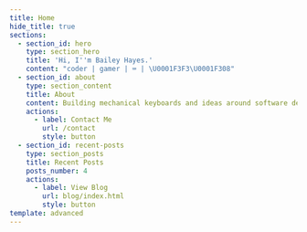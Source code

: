 ```yaml
---
title: Home
hide_title: true
sections:
  - section_id: hero
    type: section_hero
    title: 'Hi, I''m Bailey Hayes.'
    content: "coder | gamer | ⌨️ | \U0001F3F3️‍\U0001F308"
  - section_id: about
    type: section_content
    title: About
    content: Building mechanical keyboards and ideas around software development.
    actions:
      - label: Contact Me
        url: /contact
        style: button
  - section_id: recent-posts
    type: section_posts
    title: Recent Posts
    posts_number: 4
    actions:
      - label: View Blog
        url: blog/index.html
        style: button
template: advanced
---
```

